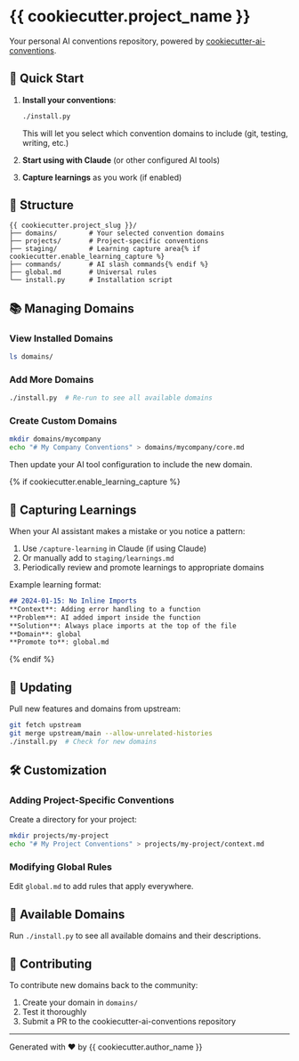 # {{ cookiecutter.project_name }}

Your personal AI conventions repository, powered by [cookiecutter-ai-conventions](https://github.com/yourusername/cookiecutter-ai-conventions).

## 🚀 Quick Start

1. **Install your conventions**:
   ```bash
   ./install.py
   ```
   This will let you select which convention domains to include (git, testing, writing, etc.)

2. **Start using with Claude** (or other configured AI tools)

3. **Capture learnings** as you work (if enabled)

## 📁 Structure

```
{{ cookiecutter.project_slug }}/
├── domains/        # Your selected convention domains
├── projects/       # Project-specific conventions
├── staging/        # Learning capture area{% if cookiecutter.enable_learning_capture %}
├── commands/       # AI slash commands{% endif %}
├── global.md       # Universal rules
└── install.py      # Installation script
```

## 📚 Managing Domains

### View Installed Domains
```bash
ls domains/
```

### Add More Domains
```bash
./install.py  # Re-run to see all available domains
```

### Create Custom Domains
```bash
mkdir domains/mycompany
echo "# My Company Conventions" > domains/mycompany/core.md
```

Then update your AI tool configuration to include the new domain.

{% if cookiecutter.enable_learning_capture %}
## 📝 Capturing Learnings

When your AI assistant makes a mistake or you notice a pattern:

1. Use `/capture-learning` in Claude (if using Claude)
2. Or manually add to `staging/learnings.md`
3. Periodically review and promote learnings to appropriate domains

Example learning format:
```markdown
## 2024-01-15: No Inline Imports
**Context**: Adding error handling to a function
**Problem**: AI added import inside the function
**Solution**: Always place imports at the top of the file
**Domain**: global
**Promote to**: global.md
```
{% endif %}

## 🔄 Updating

Pull new features and domains from upstream:

```bash
git fetch upstream
git merge upstream/main --allow-unrelated-histories
./install.py  # Check for new domains
```

## 🛠️ Customization

### Adding Project-Specific Conventions

Create a directory for your project:
```bash
mkdir projects/my-project
echo "# My Project Conventions" > projects/my-project/context.md
```

### Modifying Global Rules

Edit `global.md` to add rules that apply everywhere.

## 📖 Available Domains

Run `./install.py` to see all available domains and their descriptions.

## 🤝 Contributing

To contribute new domains back to the community:
1. Create your domain in `domains/`
2. Test it thoroughly
3. Submit a PR to the cookiecutter-ai-conventions repository

---

Generated with ❤️ by {{ cookiecutter.author_name }}
